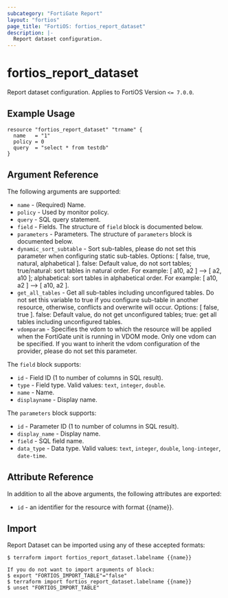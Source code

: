 ```yaml
---
subcategory: "FortiGate Report"
layout: "fortios"
page_title: "FortiOS: fortios_report_dataset"
description: |-
  Report dataset configuration.
---
```


# fortios_report_dataset
Report dataset configuration. Applies to FortiOS Version `<= 7.0.0`.

## Example Usage

```hcl
resource "fortios_report_dataset" "trname" {
  name   = "1"
  policy = 0
  query  = "select * from testdb"
}
```

## Argument Reference

The following arguments are supported:

* `name` - (Required) Name.
* `policy` - Used by monitor policy.
* `query` - SQL query statement.
* `field` - Fields. The structure of `field` block is documented below.
* `parameters` - Parameters. The structure of `parameters` block is documented below.
* `dynamic_sort_subtable` - Sort sub-tables, please do not set this parameter when configuring static sub-tables. Options: [ false, true, natural, alphabetical ]. false: Default value, do not sort tables; true/natural: sort tables in natural order. For example: [ a10, a2 ] --> [ a2, a10 ]; alphabetical: sort tables in alphabetical order. For example: [ a10, a2 ] --> [ a10, a2 ].
* `get_all_tables` - Get all sub-tables including unconfigured tables. Do not set this variable to true if you configure sub-table in another resource, otherwise, conflicts and overwrite will occur. Options: [ false, true ]. false: Default value, do not get unconfigured tables; true: get all tables including unconfigured tables. 
* `vdomparam` - Specifies the vdom to which the resource will be applied when the FortiGate unit is running in VDOM mode. Only one vdom can be specified. If you want to inherit the vdom configuration of the provider, please do not set this parameter.

The `field` block supports:

* `id` - Field ID (1 to number of columns in SQL result).
* `type` - Field type. Valid values: `text`, `integer`, `double`.
* `name` - Name.
* `displayname` - Display name.

The `parameters` block supports:

* `id` - Parameter ID (1 to number of columns in SQL result).
* `display_name` - Display name.
* `field` - SQL field name.
* `data_type` - Data type. Valid values: `text`, `integer`, `double`, `long-integer`, `date-time`.


## Attribute Reference

In addition to all the above arguments, the following attributes are exported:
* `id` - an identifier for the resource with format {{name}}.

## Import

Report Dataset can be imported using any of these accepted formats:
```
$ terraform import fortios_report_dataset.labelname {{name}}

If you do not want to import arguments of block:
$ export "FORTIOS_IMPORT_TABLE"="false"
$ terraform import fortios_report_dataset.labelname {{name}}
$ unset "FORTIOS_IMPORT_TABLE"
```
